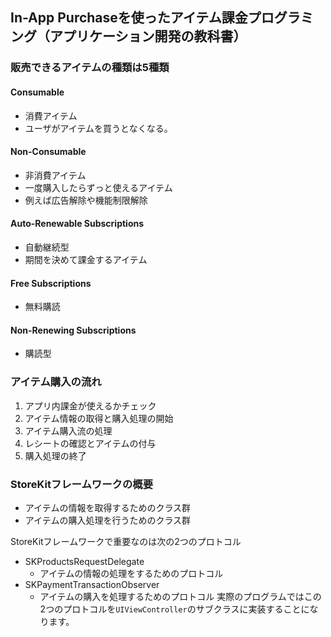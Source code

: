 ## In-App Purchaseを使ったアイテム課金プログラミング（アプリケーション開発の教科書）

### 販売できるアイテムの種類は5種類

#### Consumable

- 消費アイテム
- ユーザがアイテムを買うとなくなる。

#### Non-Consumable

- 非消費アイテム
- 一度購入したらずっと使えるアイテム
- 例えば広告解除や機能制限解除

#### Auto-Renewable Subscriptions

- 自動継続型
- 期間を決めて課金するアイテム

#### Free Subscriptions

- 無料購読

#### Non-Renewing Subscriptions

- 購読型

### アイテム購入の流れ

1. アプリ内課金が使えるかチェック
2. アイテム情報の取得と購入処理の開始
3. アイテム購入流の処理
4. レシートの確認とアイテムの付与
5. 購入処理の終了

### StoreKitフレームワークの概要

- アイテムの情報を取得するためのクラス群
- アイテムの購入処理を行うためのクラス群

StoreKitフレームワークで重要なのは次の2つのプロトコル

- SKProductsRequestDelegate
    - アイテムの情報の処理をするためのプロトコル
- SKPaymentTransactionObserver
    - アイテムの購入を処理するためのプロトコル
実際のプログラムではこの2つのプロトコルを`UIViewController`のサブクラスに実装することになります。
